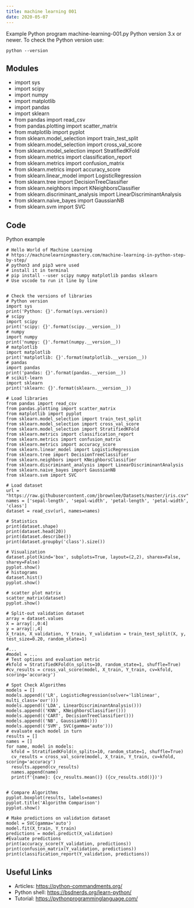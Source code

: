 ```yaml
---
title: machine learning 001
date: 2020-05-07
---
```

Example Python program machine-learning-001.py
Python version 3.x or newer.
To check the Python version use:

    python --version

## Modules

* import sys
* import scipy
* import numpy
* import matplotlib
* import pandas
* import sklearn
* from pandas import read_csv
* from pandas.plotting import scatter_matrix
* from matplotlib import pyplot
* from sklearn.model_selection import train_test_split
* from sklearn.model_selection import cross_val_score
* from sklearn.model_selection import StratifiedKFold
* from sklearn.metrics import classification_report
* from sklearn.metrics import confusion_matrix
* from sklearn.metrics import accuracy_score
* from sklearn.linear_model import LogisticRegression
* from sklearn.tree import DecisionTreeClassifier
* from sklearn.neighbors import KNeighborsClassifier
* from sklearn.discriminant_analysis import LinearDiscriminantAnalysis
* from sklearn.naive_bayes import GaussianNB
* from sklearn.svm import SVC

## Code

Python example

    # Hello World of Machine Learning
    # https://machinelearningmastery.com/machine-learning-in-python-step-by-step/
    # python3 and pip3 were used
    # install it in terminal
    # pip install --user scipy numpy matplotlib pandas sklearn
    # Use vscode to run it line by line
    
    
    # Check the versions of libraries 
    # Python version
    import sys
    print('Python: {}'.format(sys.version))
    # scipy
    import scipy
    print('scipy: {}'.format(scipy.__version__))
    # numpy
    import numpy
    print('numpy: {}'.format(numpy.__version__))
    # matplotlib
    import matplotlib
    print('matplotlib: {}'.format(matplotlib.__version__))
    # pandas
    import pandas
    print('pandas: {}'.format(pandas.__version__))
    # scikit-learn
    import sklearn
    print('sklearn: {}'.format(sklearn.__version__))
    
    # Load libraries
    from pandas import read_csv
    from pandas.plotting import scatter_matrix
    from matplotlib import pyplot
    from sklearn.model_selection import train_test_split
    from sklearn.model_selection import cross_val_score
    from sklearn.model_selection import StratifiedKFold
    from sklearn.metrics import classification_report
    from sklearn.metrics import confusion_matrix
    from sklearn.metrics import accuracy_score
    from sklearn.linear_model import LogisticRegression
    from sklearn.tree import DecisionTreeClassifier
    from sklearn.neighbors import KNeighborsClassifier
    from sklearn.discriminant_analysis import LinearDiscriminantAnalysis
    from sklearn.naive_bayes import GaussianNB
    from sklearn.svm import SVC
    
    # Load dataset
    url = "https://raw.githubusercontent.com/jbrownlee/Datasets/master/iris.csv"
    names = ['sepal-length', 'sepal-width', 'petal-length', 'petal-width', 'class']
    dataset = read_csv(url, names=names)
    
    # Statistics
    print(dataset.shape)
    print(dataset.head(20))
    print(dataset.describe())
    print(dataset.groupby('class').size())
    
    # Visualization
    dataset.plot(kind='box', subplots=True, layout=(2,2), sharex=False, sharey=False)
    pyplot.show()
    # histograms
    dataset.hist()
    pyplot.show()
    
    # scatter plot matrix
    scatter_matrix(dataset)
    pyplot.show()
    
    # Split-out validation dataset
    array = dataset.values
    X = array[:,0:4]
    y = array[:,4]
    X_train, X_validation, Y_train, Y_validation = train_test_split(X, y, test_size=0.20, random_state=1)
    
    #...
    #model = ...
    # Test options and evaluation metric
    #kfold = StratifiedKFold(n_splits=10, random_state=1, shuffle=True)
    #cv_results = cross_val_score(model, X_train, Y_train, cv=kfold, scoring='accuracy')
    
    # Spot Check Algorithms
    models = []
    models.append(('LR', LogisticRegression(solver='liblinear', multi_class='ovr')))
    models.append(('LDA', LinearDiscriminantAnalysis()))
    models.append(('KNN', KNeighborsClassifier()))
    models.append(('CART', DecisionTreeClassifier()))
    models.append(('NB', GaussianNB()))
    models.append(('SVM', SVC(gamma='auto')))
    # evaluate each model in turn
    results = []
    names = []
    for name, model in models:
      kfold = StratifiedKFold(n_splits=10, random_state=1, shuffle=True)
      cv_results = cross_val_score(model, X_train, Y_train, cv=kfold, scoring='accuracy')
      results.append(cv_results)
      names.append(name)
      print(f'{name}: {cv_results.mean()} ({cv_results.std()})')
    
    
    # Compare Algorithms
    pyplot.boxplot(results, labels=names)
    pyplot.title('Algorithm Comparison')
    pyplot.show()
    
    # Make predictions on validation dataset
    model = SVC(gamma='auto')
    model.fit(X_train, Y_train)
    predictions = model.predict(X_validation)
    #Evaluate predictions
    print(accuracy_score(Y_validation, predictions))
    print(confusion_matrix(Y_validation, predictions))
    print(classification_report(Y_validation, predictions))

## Useful Links

- Articles: https://python-commandments.org/
- Python shell: https://bsdnerds.org/learn-python/
- Tutorial: https://pythonprogramminglanguage.com/
